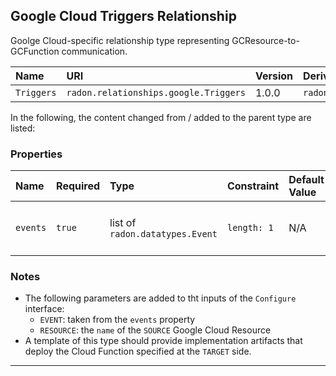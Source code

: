 ## Google Cloud Triggers Relationship

Goolge Cloud-specific relationship type representing GCResource-to-GCFunction communication.

| Name | URI | Version | Derived From |
|:---- |:--- |:------- |:------------ |
| `Triggers` | `radon.relationships.google.Triggers` | 1.0.0 | `radon.relationships.abstract.Triggers` |

In the following, the content changed from / added to the parent type are listed:

### Properties

| Name | Required | Type | Constraint | Default Value | Description |
|:---- |:-------- |:---- |:---------- |:------------- |:----------- |
|`events`|`true`|list of `radon.datatypes.Event`|`length: 1`| N/A | The event associated with this relationship |

### Notes

* The following parameters are added to tht inputs of the `Configure` interface:
  * `EVENT`: taken from the `events` property
  * `RESOURCE`: the `name` of the `SOURCE` Google Cloud Resource
* A template of this type should provide implementation artifacts that deploy the Cloud Function specified at the `TARGET` side.

---